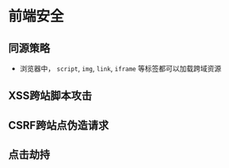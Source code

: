 # 前端安全

## 同源策略

- 浏览器中， `script`, `img`, `link`, `iframe` 等标签都可以加载跨域资源

## XSS跨站脚本攻击

## CSRF跨站点伪造请求

## 点击劫持